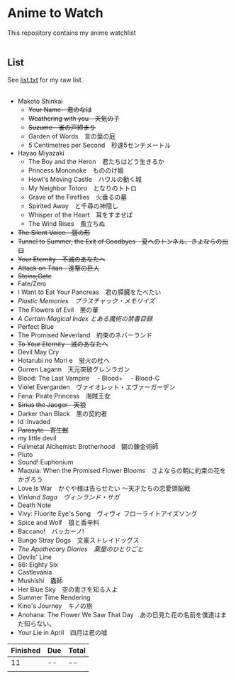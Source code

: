 # Anime to Watch
<p>This repository contains my anime watchlist<br><br><p>

## List
See [list.txt](https://github.com/Bhalet/Anime-to-watch/blob/main/list.txt) for my raw list.
<br/></br>


<!-- BEGIN LIST CONTENT -->
<!-- END LIST CONTENT -->
- Makoto Shinkai
  - ~~Your Name　君のなは~~
  - ~~Weathering with you　天気の子~~
  - ~~Suzume　雀の戸締まり~~
  - Garden of Words　言の葉の庭
  - 5 Centimetres per Second　秒速5センチメートル
- Hayao Miyazaki
  - The Boy and the Heron　君たちはどう生きるか
  - Princess Mononoke　もののけ姫
  - Howl's Moving Castle　ハウルの動く城
  - My Neighbor Totoro　となりのトトロ
  - Grave of the Fireflies　火垂るの墓
  - Spirited Away　と千尋の神隠し
  - Whisper of the Heart　耳をすませば
  - The Wind Rises　風立ちぬ
- ~~The Silent Voice　聲の形~~
- ~~Tunnel to Summer, the Exit of Goodbyes　夏へのトンネル、さよならの出口~~
- ~~Your Eternity　不滅のあなたへ~~
- ~~Attack on Titan　進撃の巨人~~
- ~~Steins;Gate~~
- Fate/Zero
- I Want to Eat Your Pancreas　君の膵臓をたべたい
- *Plastic Memories　プラスチャック・メモリイズ*
- The Flowers of Evil　悪の華
- *A Certain Magical Index とある魔術の禁書目録*
- Perfect Blue
- The Promised Neverland　約束のネバーランド
- ~~To Your Eternity　滅のあなたへ~~
- Devil May Cry
- Hotarubi no Mori e　蛍火の杜へ
- Gurren Lagann　天元突破グレンラガン
- Blood: The Last Vampire
　- Blood+
　- Blood-C
- Violet Evergarden　ヴァイオレット・エヴァーガーデン
- Fena: Pirate Princess　海賊王女
- ~~Sirius the Jaeger　天狼~~
- Darker than Black　黒の契約者
- Id :Invaded
- ~~Parasyte　寄生獣~~
- my little devil
- Fullmetal Alchemist: Brotherhood　鋼の錬金術師
- Pluto
- Sound! Euphonium
- Maquia: When the Promised Flower Blooms　さよならの朝に約束の花をかざろう
- Love Is War　かぐや様は告らせたい ～天才たちの恋愛頭脳戦
- *Vinland Saga　ヴィンランド・サガ*
- Death Note
- Vivy: Fluorite Eye's Song　ヴィヴィ フローライトアイズソング
- Spice and Wolf　狼と香辛料
- Baccano!　バッカーノ!
- Bungo Stray Dogs　文豪ストレイドッグス
- *The Apothecary Diaries　薬屋のひとりごと*
- Devils' Line
- 86: Eighty Six
- Castlevania
- Mushishi　蟲師
- Her Blue Sky　空の青さを知る人よ
- Summer Time Rendering
- Kino's Journey　キノの旅
- Anohana: The Flower We Saw That Day　あの日見た花の名前を僕達はまだ知らない。
- Your Lie in April　四月は君の嘘


| Finished  | Due  | Total |
|:---|:---|:---|
| 11 |  -- |  -- | 
|  |   |   | 
